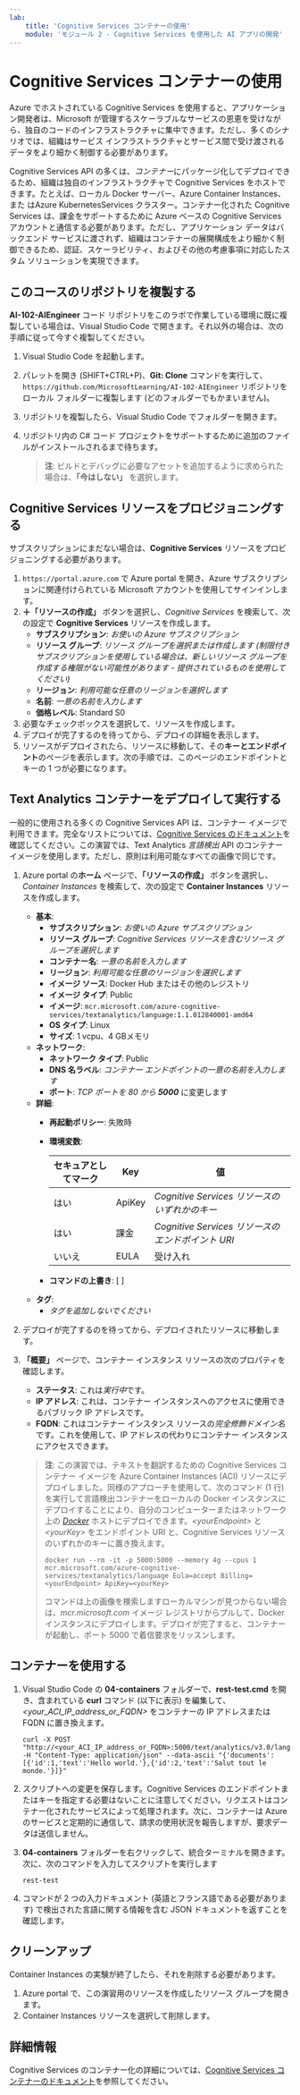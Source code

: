 ```yaml
---
lab:
    title: 'Cognitive Services コンテナーの使用'
    module: 'モジュール 2 - Cognitive Services を使用した AI アプリの開発'
---
```


# Cognitive Services コンテナーの使用

Azure でホストされている Cognitive Services を使用すると、アプリケーション開発者は、Microsoft が管理するスケーラブルなサービスの恩恵を受けながら、独自のコードのインフラストラクチャに集中できます。ただし、多くのシナリオでは、組織はサービス インフラストラクチャとサービス間で受け渡されるデータをより細かく制御する必要があります。

Cognitive Services API の多くは、*コンテナー*にパッケージ化してデプロイできるため、組織は独自のインフラストラクチャで Cognitive Services をホストできます。たとえば、ローカル Docker サーバー、Azure Container Instances、また はAzure KubernetesServices クラスター。コンテナー化された Cognitive Services は、課金をサポートするために Azure ベースの Cognitive Services アカウントと通信する必要があります。ただし、アプリケーション データはバックエンド サービスに渡されず、組織はコンテナーの展開構成をより細かく制御できるため、認証、スケーラビリティ、およびその他の考慮事項に対応したスタム ソリューションを実現できます。

## このコースのリポジトリを複製する

**AI-102-AIEngineer** コード リポジトリをこのラボで作業している環境に既に複製している場合は、Visual Studio Code で開きます。それ以外の場合は、次の手順に従って今すぐ複製してください。

1. Visual Studio Code を起動します。
2. パレットを開き (SHIFT+CTRL+P)、**Git: Clone** コマンドを実行して、 `https://github.com/MicrosoftLearning/AI-102-AIEngineer` リポジトリをローカル フォルダーに複製します (どのフォルダーでもかまいません)。
3. リポジトリを複製したら、Visual Studio Code でフォルダーを開きます。
4. リポジトリ内の C# コード プロジェクトをサポートするために追加のファイルがインストールされるまで待ちます。

    > **注**: ビルドとデバッグに必要なアセットを追加するように求められた場合は、**「今はしない」** を選択します。

## Cognitive Services リソースをプロビジョニングする

サブスクリプションにまだない場合は、**Cognitive Services** リソースをプロビジョニングする必要があります。

1. `https://portal.azure.com` で Azure portal を開き、Azure サブスクリプションに関連付けられている Microsoft アカウントを使用してサインインします。
2. **&#65291;「リソースの作成」** ボタンを選択し、*Cognitive Services* を検索して、次の設定で **Cognitive Services** リソースを作成します。
    - **サブスクリプション**: *お使いの Azure サブスクリプション*
    - **リソース グループ**: *リソース グループを選択または作成します (制限付きサブスクリプションを使用している場合は、新しいリソース グループを作成する権限がない可能性があります - 提供されているものを使用してください)*
    - **リージョン**: *利用可能な任意のリージョンを選択します*
    - **名前**: *一意の名前を入力します*
    - **価格レベル**: Standard S0
3. 必要なチェックボックスを選択して、リソースを作成します。
4. デプロイが完了するのを待ってから、デプロイの詳細を表示します。
5. リソースがデプロイされたら、リソースに移動して、その**キーとエンドポイント**のページを表示します。次の手順では、このページのエンドポイントとキーの 1 つが必要になります。

## Text Analytics コンテナーをデプロイして実行する

一般的に使用される多くの Cognitive Services API は、コンテナー イメージで利用できます。完全なリストについては、[Cognitive Services のドキュメント](https://docs.microsoft.com/azure/cognitive-services/cognitive-services-container-support#container-availability-in-azure-cognitive-services)を確認してください。この演習では、Text Analytics *言語検出* API のコンテナー イメージを使用します。ただし、原則は利用可能なすべての画像で同じです。

1. Azure portal の**ホーム** ページで、**「リソースの作成」** ボタンを選択し、*Container Instances* を検索して、次の設定で **Container Instances** リソースを作成します。

    - **基本**:
        - **サブスクリプション**: *お使いの Azure サブスクリプション*
        - **リソース グループ**: *Cognitive Services リソースを含むリソース グループを選択します*
        - **コンテナー名**: *一意の名前を入力します*
        - **リージョン**: *利用可能な任意のリージョンを選択します*
        - **イメージ ソース**: Docker Hub またはその他のレジストリ
        - **イメージ タイプ**: Public
        - **イメージ**: `mcr.microsoft.com/azure-cognitive-services/textanalytics/language:1.1.012840001-amd64`
        - **OS タイプ**: Linux
        - **サイズ**: 1 vcpu、4 GBメモリ
    - **ネットワーク**:
        - **ネットワーク タイプ**: Public
        - **DNS 名ラベル**: *コンテナー エンドポイントの一意の名前を入力します*
        - **ポート**: *TCP ポートを 80 から **5000*** に変更します
    - **詳細**:
        - **再起動ポリシー**: 失敗時
        - **環境変数**:

            | セキュアとしてマーク | Key | 値 |
            | -------------- | --- | ----- |
            | はい | ApiKey | *Cognitive Services リソースのいずれかのキー* |
            | はい | 課金 | *Cognitive Services リソースのエンドポイント URI* |
            | いいえ | EULA | 受け入れ |

        - **コマンドの上書き**: [ ]
    - **タグ**:
        - *タグを追加しないでください*

2. デプロイが完了するのを待ってから、デプロイされたリソースに移動します。
3. **「概要」** ページで、コンテナー インスタンス リソースの次のプロパティを確認します。
    - **ステータス**: これは*実行中*です。
    - **IP アドレス**: これは、コンテナー インスタンスへのアクセスに使用できるパブリック IP アドレスです。
    - **FQDN**: これはコンテナー インスタンス リソースの*完全修飾ドメイン名*です。これを使用して、IP アドレスの代わりにコンテナー インスタンスにアクセスできます。

    > **注**: この演習では、テキストを翻訳するための Cognitive Services コンテナー イメージを Azure Container Instances (ACI) リソースにデプロイしました。同様のアプローチを使用して、次のコマンド (1 行) を実行して言語検出コンテナーをローカルの Docker インスタンスにデプロイすることにより、自分のコンピューターまたはネットワーク上の *[Docker](https://www.docker.com/products/docker-desktop)* ホストにデプロイできます。*&lt;yourEndpoint&gt;* と *&lt;yourKey&gt;* をエンドポイント URI と、Cognitive Services リソースのいずれかのキーに置き換えます。
    >
    > ```
    > docker run --rm -it -p 5000:5000 --memory 4g --cpus 1 mcr.microsoft.com/azure-cognitive-services/textanalytics/language Eula=accept Billing=<yourEndpoint> ApiKey=<yourKey>
    > ```
    >
    > コマンドは上の画像を検索しますローカルマシンが見つからない場合は、*mcr&period;microsoft&period;com* イメージ レジストリからプルして、Docker インスタンスにデプロイします。デプロイが完了すると、コンテナーが起動し、ポート 5000 で着信要求をリッスンします。

## コンテナーを使用する

1. Visual Studio Code の **04-containers** フォルダーで、**rest-test.cmd** を開き、含まれている **curl** コマンド (以下に表示) を編集して、*&lt;your_ACI_IP_address_or_FQDN&gt;* をコンテナーの IP アドレスまたは FQDN に置き換えます。

    ```
    curl -X POST "http://<your_ACI_IP_address_or_FQDN>:5000/text/analytics/v3.0/languages?" -H "Content-Type: application/json" --data-ascii "{'documents':[{'id':1,'text':'Hello world.'},{'id':2,'text':'Salut tout le monde.'}]}"
    ```

2. スクリプトへの変更を保存します。Cognitive Services のエンドポイントまたはキーを指定する必要はないことに注意してください。リクエストはコンテナー化されたサービスによって処理されます。次に、コンテナーは Azure のサービスと定期的に通信して、請求の使用状況を報告しますが、要求データは送信しません。
3. **04-containers** フォルダーを右クリックして、統合ターミナルを開きます。次に、次のコマンドを入力してスクリプトを実行します

    ```
    rest-test
    ```

4. コマンドが 2 つの入力ドキュメント (英語とフランス語である必要があります) で検出された言語に関する情報を含む JSON ドキュメントを返すことを確認します。

## クリーンアップ

Container Instances の実験が終了したら、それを削除する必要があります。

1. Azure portal で、この演習用のリソースを作成したリソース グループを開きます。
2. Container Instances リソースを選択して削除します。

## 詳細情報

Cognitive Services のコンテナー化の詳細については、[Cognitive Services コンテナーのドキュメント](https://docs.microsoft.com/azure/cognitive-services/containers/)を参照してください。
